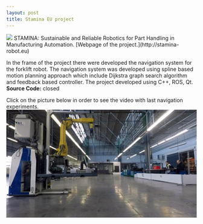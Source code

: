 ```yaml
---
layout: post
title: Stamina EU project
---
```

<img src="https://github.com/Dtananaev/Dtananaev.github.io/raw/master/images/stamina/stamina_robot.jpg" class="teaser-img"/>
STAMINA: Sustainable and Reliable Robotics for Part Handling in Manufacturing Automation.
[Webpage of the project.](http://stamina-robot.eu)

In the frame of the project there were developed the navigation system for the forklift robot. The navigation system was developed using spline based motion planning approach which include Dijkstra graph search algorithm and feedback based controller. The project developed using C++, ROS, Qt.  
**Source Code:** closed

Click on the picture below in order to see the video with last navigation experiments.
[![stamina_tests](https://github.com/Dtananaev/Dtananaev.github.io/raw/master/images/stamina/stamina_test.JPG)](https://youtu.be/y5IBKVMtA68)

